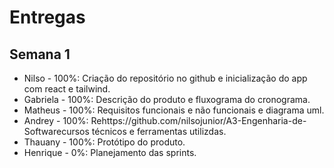 # Entregas

## Semana 1

- Nilso - 100%: Criação do repositório no github e
  inicialização do app com react e tailwind.
- Gabriela - 100%: Descrição do produto e fluxograma do cronograma.
- Matheus - 100%: Requisitos funcionais e não funcionais
  e diagrama uml.
- Andrey - 100%: Rehttps://github.com/nilsojunior/A3-Engenharia-de-Softwarecursos técnicos e ferramentas utilizdas.
- Thauany - 100%: Protótipo do produto.
- Henrique - 0%: Planejamento das sprints.
